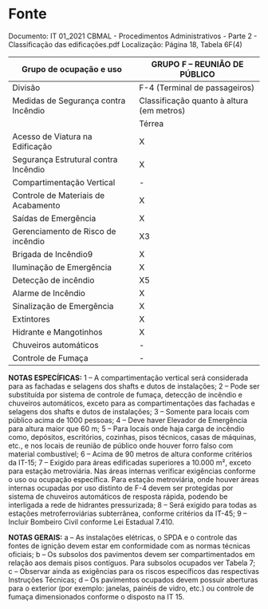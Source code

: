 # Fonte
Documento: IT 01_2021 CBMAL - Procedimentos Administrativos - Parte 2 - Classificação das edificações.pdf
Localização: Página 18, Tabela 6F(4)

| Grupo de ocupação e uso | GRUPO F – REUNIÃO DE PÚBLICO |
|---|---|
| Divisão | F-4 (Terminal de passageiros) |
| Medidas de Segurança contra Incêndio | Classificação quanto à altura (em metros) |
|  | Térrea | H ≤ 6 | 6 < H ≤ 12 | 12 < H ≤ 23 | 23 < H ≤ 30 | Acima de 30 |
| Acesso de Viatura na Edificação | X | X | X | X | X | X |
| Segurança Estrutural contra Incêndio | X | X | X | X | X | X |
| Compartimentação Vertical | - | - | - | X1 | X1 | X2 |
| Controle de Materiais de Acabamento | X | X | X | X | X | X |
| Saídas de Emergência | X | X | X | X | X | X4 |
| Gerenciamento de Risco de incêndio | X3 | X3 | X3 | X3 | X3 | X3 |
| Brigada de Incêndio9 | X | X | X | X | X | X |
| Iluminação de Emergência | X | X | X | X | X | X |
| Detecção de incêndio | X5 | X5 | X5 | X5 | X5 | X5 |
| Alarme de Incêndio | X | X | X | X | X | X |
| Sinalização de Emergência | X | X | X | X | X | X |
| Extintores | X | X | X | X | X | X |
| Hidrante e Mangotinhos | X | X | X | X | X | X |
| Chuveiros automáticos | - | - | - | X7 | X7 | X7 |
| Controle de Fumaça | - | X8 | X8 | X8 | X8 | X68 |

**NOTAS ESPECÍFICAS:**
1 – A compartimentação vertical será considerada para as fachadas e selagens dos shafts e dutos de instalações;
2 – Pode ser substituída por sistema de controle de fumaça, detecção de incêndio e chuveiros automáticos, exceto para as compartimentações das fachadas e selagens dos shafts e dutos de instalações;
3 – Somente para locais com público acima de 1000 pessoas;
4 – Deve haver Elevador de Emergência para altura maior que 60 m;
5 – Para locais onde haja carga de incêndio como, depósitos, escritórios, cozinhas, pisos técnicos, casas de máquinas, etc., e nos locais de reunião de público onde houver forro falso com material combustível;
6 – Acima de 90 metros de altura conforme critérios da IT-15;
7 – Exigido para áreas edificadas superiores a 10.000 m², exceto para estação metroviária. Nas áreas internas verificar exigências conforme o uso ou ocupação específica. Para estação metroviária, onde houver áreas internas ocupadas por uso distinto de F-4 devem ser protegidas por sistema de chuveiros automáticos de resposta rápida, podendo be interligada a rede de hidrantes pressurizada;
8 – Será exigido para todas as estações metroferroviárias subterrânea, conforme critérios da IT-45;
9 – Incluir Bombeiro Civil conforme Lei Estadual 7.410.

**NOTAS GERAIS:**
a – As instalações elétricas, o SPDA e o controle das fontes de ignição devem estar em conformidade com as normas técnicas oficiais;
b – Os subsolos dos pavimentos devem ser compartimentados em relação aos demais pisos contíguos. Para subsolos ocupados ver Tabela 7;
c – Observar ainda as exigências para os riscos específicos das respectivas Instruções Técnicas;
d – Os pavimentos ocupados devem possuir aberturas para o exterior (por exemplo: janelas, painéis de vidro, etc.) ou controle de fumaça dimensionados conforme o disposto na IT 15.
